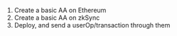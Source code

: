 
1. Create a basic AA on Ethereum
2. Create a basic AA on zkSync
3. Deploy, and send a userOp/transaction through them
    